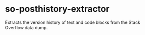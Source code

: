 # so-posthistory-extractor
Extracts the version history of text and code blocks from the Stack Overflow data dump.

